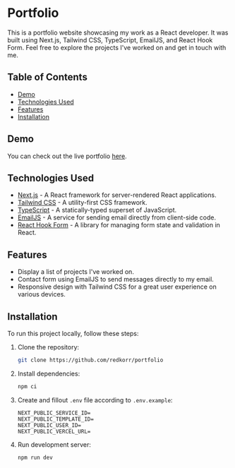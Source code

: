 # Portfolio

This is a portfolio website showcasing my work as a React developer. It was built using Next.js, Tailwind CSS, TypeScript, EmailJS, and React Hook Form. Feel free to explore the projects I've worked on and get in touch with me.

## Table of Contents

- [Demo](#demo)
- [Technologies Used](#technologies-used)
- [Features](#features)
- [Installation](#installation)

## Demo

You can check out the live portfolio [here](https://portfolio-redkorr.vercel.app/).

## Technologies Used

- [Next.js](https://nextjs.org/) - A React framework for server-rendered React applications.
- [Tailwind CSS](https://tailwindcss.com/) - A utility-first CSS framework.
- [TypeScript](https://www.typescriptlang.org/) - A statically-typed superset of JavaScript.
- [EmailJS](https://www.emailjs.com/) - A service for sending email directly from client-side code.
- [React Hook Form](https://react-hook-form.com/) - A library for managing form state and validation in React.

## Features

- Display a list of projects I've worked on.
- Contact form using EmailJS to send messages directly to my email.
- Responsive design with Tailwind CSS for a great user experience on various devices.

## Installation

To run this project locally, follow these steps:

1. Clone the repository:

   ```bash
   git clone https://github.com/redkorr/portfolio
   ```

2. Install dependencies:

   ```bash
   npm ci
   ```

3. Create and fillout `.env` file according to `.env.example`:

   ```shell
   NEXT_PUBLIC_SERVICE_ID=
   NEXT_PUBLIC_TEMPLATE_ID=
   NEXT_PUBLIC_USER_ID=
   NEXT_PUBLIC_VERCEL_URL=
   ```

4. Run development server:

   ```bash
   npm run dev
   ```
